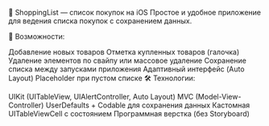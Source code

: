 🛒 ShoppingList — список покупок на iOS
Простое и удобное приложение для ведения списка покупок с сохранением данных.

📱 Возможности:

Добавление новых товаров
Отметка купленных товаров (галочка)
Удаление элементов по свайпу или массовое удаление
Сохранение списка между запусками приложения
Адаптивный интерфейс (Auto Layout)
Placeholder при пустом списке
🛠 Технологии:

UIKit (UITableView, UIAlertController, Auto Layout)
MVC (Model-View-Controller)
UserDefaults + Codable для сохранения данных
Кастомная UITableViewCell с состоянием
Программная верстка (без Storyboard)
